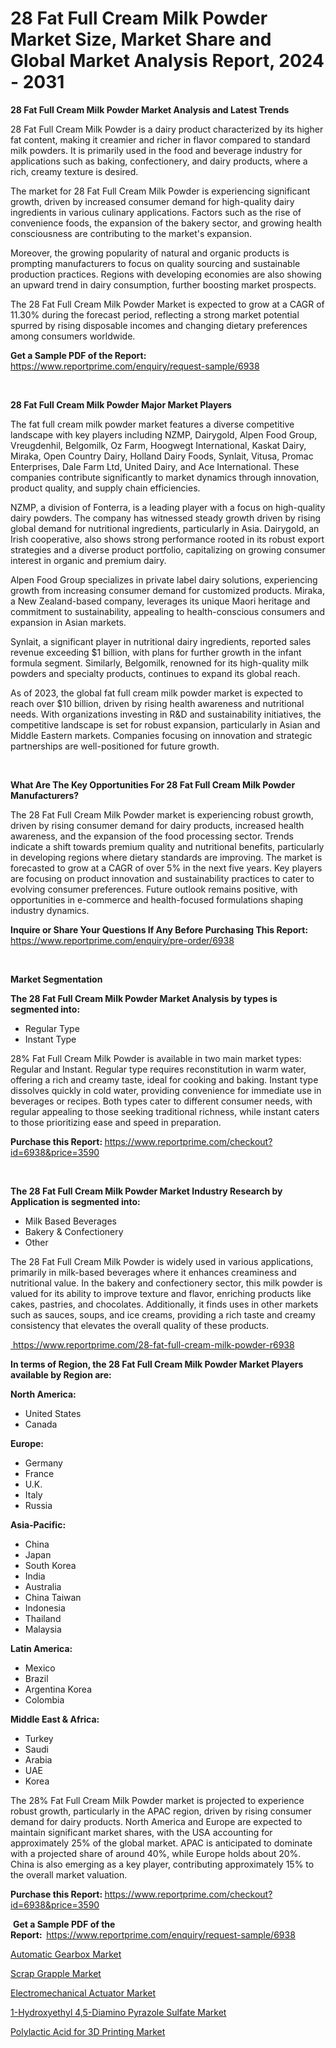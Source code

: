 <p><h1>28 Fat Full Cream Milk Powder Market Size, Market Share and Global Market Analysis Report, 2024 - 2031</h1></p><p><strong>28 Fat Full Cream Milk Powder Market Analysis and Latest Trends</strong></p>
<p><p>28 Fat Full Cream Milk Powder is a dairy product characterized by its higher fat content, making it creamier and richer in flavor compared to standard milk powders. It is primarily used in the food and beverage industry for applications such as baking, confectionery, and dairy products, where a rich, creamy texture is desired.</p><p>The market for 28 Fat Full Cream Milk Powder is experiencing significant growth, driven by increased consumer demand for high-quality dairy ingredients in various culinary applications. Factors such as the rise of convenience foods, the expansion of the bakery sector, and growing health consciousness are contributing to the market's expansion. </p><p>Moreover, the growing popularity of natural and organic products is prompting manufacturers to focus on quality sourcing and sustainable production practices. Regions with developing economies are also showing an upward trend in dairy consumption, further boosting market prospects. </p><p>The 28 Fat Full Cream Milk Powder Market is expected to grow at a CAGR of 11.30% during the forecast period, reflecting a strong market potential spurred by rising disposable incomes and changing dietary preferences among consumers worldwide.</p></p>
<p><strong>Get a Sample PDF of the Report:&nbsp;</strong> <a href="https://www.reportprime.com/enquiry/request-sample/6938">https://www.reportprime.com/enquiry/request-sample/6938</a></p>
<p>&nbsp;</p>
<p><strong>28 Fat Full Cream Milk Powder Major Market Players</strong></p>
<p><p>The fat full cream milk powder market features a diverse competitive landscape with key players including NZMP, Dairygold, Alpen Food Group, Vreugdenhil, Belgomilk, Oz Farm, Hoogwegt International, Kaskat Dairy, Miraka, Open Country Dairy, Holland Dairy Foods, Synlait, Vitusa, Promac Enterprises, Dale Farm Ltd, United Dairy, and Ace International. These companies contribute significantly to market dynamics through innovation, product quality, and supply chain efficiencies.</p><p>NZMP, a division of Fonterra, is a leading player with a focus on high-quality dairy powders. The company has witnessed steady growth driven by rising global demand for nutritional ingredients, particularly in Asia. Dairygold, an Irish cooperative, also shows strong performance rooted in its robust export strategies and a diverse product portfolio, capitalizing on growing consumer interest in organic and premium dairy.</p><p>Alpen Food Group specializes in private label dairy solutions, experiencing growth from increasing consumer demand for customized products. Miraka, a New Zealand-based company, leverages its unique Maori heritage and commitment to sustainability, appealing to health-conscious consumers and expansion in Asian markets.</p><p>Synlait, a significant player in nutritional dairy ingredients, reported sales revenue exceeding $1 billion, with plans for further growth in the infant formula segment. Similarly, Belgomilk, renowned for its high-quality milk powders and specialty products, continues to expand its global reach.</p><p>As of 2023, the global fat full cream milk powder market is expected to reach over $10 billion, driven by rising health awareness and nutritional needs. With organizations investing in R&D and sustainability initiatives, the competitive landscape is set for robust expansion, particularly in Asian and Middle Eastern markets. Companies focusing on innovation and strategic partnerships are well-positioned for future growth.</p></p>
<p>&nbsp;</p>
<p><strong>What Are The Key Opportunities For 28 Fat Full Cream Milk Powder Manufacturers?</strong></p>
<p><p>The 28 Fat Full Cream Milk Powder market is experiencing robust growth, driven by rising consumer demand for dairy products, increased health awareness, and the expansion of the food processing sector. Trends indicate a shift towards premium quality and nutritional benefits, particularly in developing regions where dietary standards are improving. The market is forecasted to grow at a CAGR of over 5% in the next five years. Key players are focusing on product innovation and sustainability practices to cater to evolving consumer preferences. Future outlook remains positive, with opportunities in e-commerce and health-focused formulations shaping industry dynamics.</p></p>
<p><strong>Inquire or Share Your Questions If Any Before Purchasing This Report:</strong> <a href="https://www.reportprime.com/enquiry/pre-order/6938">https://www.reportprime.com/enquiry/pre-order/6938</a></p>
<p>&nbsp;</p>
<p><strong>Market Segmentation</strong></p>
<p><strong>The 28 Fat Full Cream Milk Powder Market Analysis by types is segmented into:</strong></p>
<p><ul><li>Regular Type</li><li>Instant Type</li></ul></p>
<p><p>28% Fat Full Cream Milk Powder is available in two main market types: Regular and Instant. Regular type requires reconstitution in warm water, offering a rich and creamy taste, ideal for cooking and baking. Instant type dissolves quickly in cold water, providing convenience for immediate use in beverages or recipes. Both types cater to different consumer needs, with regular appealing to those seeking traditional richness, while instant caters to those prioritizing ease and speed in preparation.</p></p>
<p><strong>Purchase this Report:&nbsp;</strong><a href="https://www.reportprime.com/checkout?id=6938&price=3590">https://www.reportprime.com/checkout?id=6938&price=3590</a></p>
<p>&nbsp;</p>
<p><strong>The 28 Fat Full Cream Milk Powder Market Industry Research by Application is segmented into:</strong></p>
<p><ul><li>Milk Based Beverages</li><li>Bakery & Confectionery</li><li>Other</li></ul></p>
<p><p>The 28 Fat Full Cream Milk Powder is widely used in various applications, primarily in milk-based beverages where it enhances creaminess and nutritional value. In the bakery and confectionery sector, this milk powder is valued for its ability to improve texture and flavor, enriching products like cakes, pastries, and chocolates. Additionally, it finds uses in other markets such as sauces, soups, and ice creams, providing a rich taste and creamy consistency that elevates the overall quality of these products.</p></p>
<p><a href="https://www.reportprime.com/28-fat-full-cream-milk-powder-r6938">&nbsp;https://www.reportprime.com/28-fat-full-cream-milk-powder-r6938</a></p>
<p><strong>In terms of Region, the 28 Fat Full Cream Milk Powder Market Players available by Region are:</strong></p>
<p>
    <p> <strong> North America: </strong>
        <ul>
            <li>United States</li>
            <li>Canada</li>
        </ul>
        </p> 
    <p> <strong> Europe: </strong>
        <ul>
            <li>Germany</li>
            <li>France</li>
            <li>U.K.</li>
            <li>Italy</li>
            <li>Russia</li>
        </ul>
        </p> 
    <p> <strong> Asia-Pacific: </strong>
        <ul>
            <li>China</li>
            <li>Japan</li>
            <li>South Korea</li>
            <li>India</li>
            <li>Australia</li>
            <li>China Taiwan</li>
            <li>Indonesia</li>
            <li>Thailand</li>
            <li>Malaysia</li>
        </ul>
        </p> 
    <p> <strong> Latin America: </strong>
        <ul>
            <li>Mexico</li>
            <li>Brazil</li>
            <li>Argentina Korea</li>
            <li>Colombia</li>
        </ul>
        </p> 
    <p> <strong> Middle East & Africa: </strong>
        <ul>
            <li>Turkey</li>
            <li>Saudi</li>
            <li>Arabia</li>
            <li>UAE</li>
            <li>Korea</li>
        </ul>
    </p>
    </p>
<p><p>The 28% Fat Full Cream Milk Powder market is projected to experience robust growth, particularly in the APAC region, driven by rising consumer demand for dairy products. North America and Europe are expected to maintain significant market shares, with the USA accounting for approximately 25% of the global market. APAC is anticipated to dominate with a projected share of around 40%, while Europe holds about 20%. China is also emerging as a key player, contributing approximately 15% to the overall market valuation.</p></p>
<p><strong>Purchase this Report: </strong><a href="https://www.reportprime.com/checkout?id=6938&price=3590">https://www.reportprime.com/checkout?id=6938&price=3590</a></p>
<p>&nbsp;<strong>Get a Sample PDF of the Report:&nbsp;&nbsp;</strong><a href="https://www.reportprime.com/enquiry/request-sample/6938">https://www.reportprime.com/enquiry/request-sample/6938</a></p>
<p><strong></strong></p>
<p><p><a href="https://www.linkedin.com/pulse/evaluating-global-automatic-gearbox-market-trends-growth-ohnyc?trackingId=mbh%2FqByeTJOHd51Umj%2FG%2BQ%3D%3D">Automatic Gearbox Market</a></p><p><a href="https://medium.com/@kareeout89567/scrap-grapple-industry-sector-new-technologies-and-market-impact-forecasted-for-period-from-2024-8cff03317272">Scrap Grapple Market</a></p><p><a href="https://www.linkedin.com/pulse/how-electromechanical-actuator-market-evolve-growth-analysis-year-05c1e?trackingId=6ym4Y7IxQD6NhXfbzydfYQ%3D%3D">Electromechanical Actuator Market</a></p><p><a href="https://issuu.com/reportprime-2/docs/1-hydroxyethyl-45-diamino-pyrazole-_6a1521dc42cef6">1-Hydroxyethyl 4,5-Diamino Pyrazole Sulfate Market</a></p><p><a href="https://issuu.com/reportprime-2/docs/polylactic-acid-for-3d-printing-mar_b662d505328293">Polylactic Acid for 3D Printing Market</a></p></p>